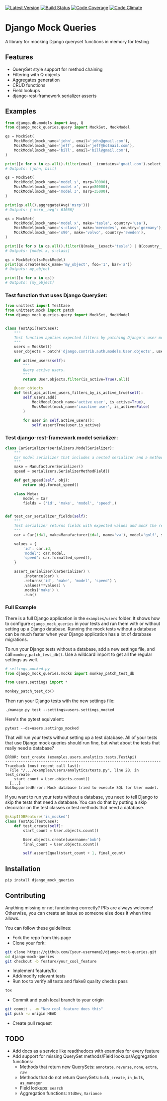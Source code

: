 [![Latest Version](https://img.shields.io/pypi/v/django_mock_queries.svg)](https://pypi.python.org/pypi/django_mock_queries)
[![Build Status](https://github.com/stphivos/django-mock-queries/actions/workflows/ci.yml/badge.svg?branch=master)](https://github.com/stphivos/django-mock-queries/actions/workflows/ci.yml)
[![Code Coverage](https://codecov.io/github/stphivos/django-mock-queries/coverage.svg?branch=master)](https://codecov.io/github/stphivos/django-mock-queries?branch=master)
[![Code Climate](https://codeclimate.com/github/stphivos/django-mock-queries/badges/gpa.svg)](https://codeclimate.com/github/stphivos/django-mock-queries)

# Django Mock Queries

A library for mocking Django queryset functions in memory for testing

## Features

* QuerySet style support for method chaining
* Filtering with Q objects
* Aggregates generation
* CRUD functions
* Field lookups
* django-rest-framework serializer asserts

## Examples

```python
from django.db.models import Avg, Q
from django_mock_queries.query import MockSet, MockModel

qs = MockSet(
    MockModel(mock_name='john', email='john@gmail.com'),
    MockModel(mock_name='jeff', email='jeff@hotmail.com'),
    MockModel(mock_name='bill', email='bill@gmail.com'),
)

print([x for x in qs.all().filter(email__icontains='gmail.com').select_related('address')])
# Outputs: [john, bill]

qs = MockSet(
    MockModel(mock_name='model s', msrp=70000),
    MockModel(mock_name='model x', msrp=80000),
    MockModel(mock_name='model 3', msrp=35000),
)

print(qs.all().aggregate(Avg('msrp')))
# Outputs: {'msrp__avg': 61666}

qs = MockSet(
    MockModel(mock_name='model x', make='tesla', country='usa'),
    MockModel(mock_name='s-class', make='mercedes', country='germany'),
    MockModel(mock_name='s90', make='volvo', country='sweden'),
)

print([x for x in qs.all().filter(Q(make__iexact='tesla') | Q(country__iexact='germany'))])
# Outputs: [model x, s-class]

qs = MockSet(cls=MockModel)
print(qs.create(mock_name='my_object', foo='1', bar='a'))
# Outputs: my_object

print([x for x in qs])
# Outputs: [my_object]
```

### Test function that uses Django QuerySet:

```python
from unittest import TestCase
from unittest.mock import patch
from django_mock_queries.query import MockSet, MockModel


class TestApi(TestCase):
    """
    Test function applies expected filters by patching Django's user model Manager or Queryset with a MockSet.
    """
    users = MockSet()
    user_objects = patch('django.contrib.auth.models.User.objects', users)
    
    def active_users(self):
        """
        Query active users.
        """
        return User.objects.filter(is_active=True).all()

    @user_objects
    def test_api_active_users_filters_by_is_active_true(self):
        self.users.add(
            MockModel(mock_name='active user', is_active=True),
            MockModel(mock_name='inactive user', is_active=False)
        )

        for user in self.active_users():
            self.assertTrue(user.is_active)
```

### Test django-rest-framework model serializer:

```python
class CarSerializer(serializers.ModelSerializer):
    """
    Car model serializer that includes a nested serializer and a method field.
    """
    make = ManufacturerSerializer()
    speed = serializers.SerializerMethodField()

    def get_speed(self, obj):
        return obj.format_speed()

    class Meta:
        model = Car
        fields = ('id', 'make', 'model', 'speed',)


def test_car_serializer_fields(self):
    """
    Test serializer returns fields with expected values and mock the result of nested serializer for field `make`.
    """
    car = Car(id=1, make=Manufacturer(id=1, name='vw'), model='golf', speed=300)

    values = {
        'id': car.id,
        'model': car.model,
        'speed': car.formatted_speed(),
    }

    assert_serializer(CarSerializer) \
        .instance(car) \
        .returns('id', 'make', 'model', 'speed') \
        .values(**values) \
        .mocks('make') \
        .run()
```

### Full Example

There is a full Django application in the `examples/users` folder. It shows how
to configure `django_mock_queries` in your tests and run them with or without
setting up a Django database. Running the mock tests without a database can be
much faster when your Django application has a lot of database migrations.

To run your Django tests without a database, add a new settings file, and call
`monkey_patch_test_db()`. Use a wildcard import to get all the regular settings
as well.

```python
# settings_mocked.py
from django_mock_queries.mocks import monkey_patch_test_db

from users.settings import *

monkey_patch_test_db()
```

Then run your Django tests with the new settings file:

    ./manage.py test --settings=users.settings_mocked

Here's the pytest equivalent:

    pytest --ds=users.settings_mocked

That will run your tests without setting up a test database. All of your tests
that use Django mock queries should run fine, but what about the tests that
really need a database?

    ERROR: test_create (examples.users.analytics.tests.TestApi)
    ----------------------------------------------------------------------
    Traceback (most recent call last):
      File "/.../examples/users/analytics/tests.py", line 28, in test_create
        start_count = User.objects.count()
      [...]
    NotSupportedError: Mock database tried to execute SQL for User model.

If you want to run your tests without a database, you need to tell Django
to skip the tests that need a database. You can do that by putting a skip
decorator on the test classes or test methods that need a database.

```python
@skipIfDBFeature('is_mocked')
class TestApi(TestCase):
    def test_create(self):
        start_count = User.objects.count()

        User.objects.create(username='bob')
        final_count = User.objects.count()

        self.assertEqual(start_count + 1, final_count)
```

## Installation

```bash
pip install django_mock_queries
```

## Contributing

Anything missing or not functioning correctly? PRs are always welcome! Otherwise, you can create an issue so someone else does it when time allows.

You can follow these guidelines:

* Fork the repo from this page
* Clone your fork:
```bash
git clone https://github.com/{your-username}/django-mock-queries.git
cd django-mock-queries
git checkout -b feature/your_cool_feature
```
* Implement feature/fix
* Add/modify relevant tests
* Run tox to verify all tests and flake8 quality checks pass
```bash
tox
```
* Commit and push local branch to your origin
```bash
git commit . -m "New cool feature does this"
git push -u origin HEAD
```
* Create pull request

## TODO

* Add docs as a service like readthedocs with examples for every feature
* Add support for missing QuerySet methods/Field lookups/Aggregation functions:
    * Methods that return new QuerySets: `annotate`, `reverse`, `none`, `extra`, `raw`
    * Methods that do not return QuerySets: `bulk_create`, `in_bulk`, `as_manager`
    * Field lookups: `search`
    * Aggregation functions: `StdDev`, `Variance`
